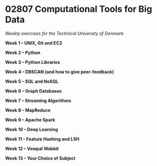 # 02807 Computational Tools for Big Data
*Weekly exercises for the Technical University of Denmark*

**Week 1 – UNIX, Git and EC2**

**Week 2 – Python**

**Week 3 – Python Libraries**

**Week 4 – DBSCAN (and how to give peer-feedback)**

**Week 5 – SQL and NoSQL**

**Week 6 – Graph Databases**

**Week 7 – Streaming Algorithms**

**Week 8 – MapReduce**

**Week 9 – Apache Spark**

**Week 10 – Deep Learning**

**Week 11 – Feature Hashing and LSH**

**Week 12 – Vowpal Wabbit**

**Week 13 – Your Choice of Subject**
